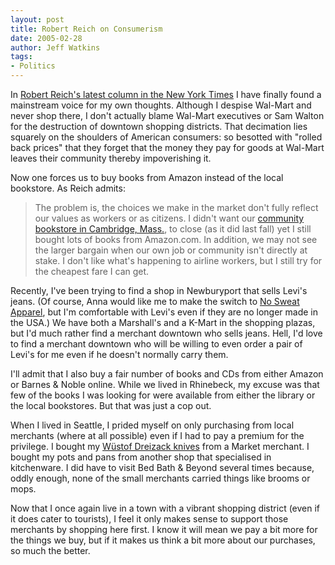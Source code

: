```yaml
---
layout: post
title: Robert Reich on Consumerism
date: 2005-02-28
author: Jeff Watkins
tags:
- Politics
---
```


In [Robert Reich's latest column in the New York Times][reich-nyt] I have finally found a mainstream voice for my own thoughts. Although I despise Wal-Mart and never shop there, I don't actually blame Wal-Mart executives or Sam Walton for the destruction of downtown shopping districts. That decimation lies squarely on the shoulders of American consumers: so besotted with "rolled back prices" that they forget that the money they pay for goods at Wal-Mart leaves their community thereby impoverishing it.

Now one forces us to buy books from Amazon instead of the local bookstore. As Reich admits:

<blockquote cite="http://nytimes.com/2005/02/28/opinion/28reich.html">
The problem is, the choices we make in the market don't fully reflect our values as workers or as citizens. I didn't want our <a href="http://www.oreillynet.com/pub/wlg/5671" title="Independent booksellers can't compete with Amazon">community bookstore in Cambridge, Mass.</a>, to close (as it did last fall) yet I still bought lots of books from Amazon.com. In addition, we may not see the larger bargain when our own job or community isn't directly at stake. I don't like what's happening to airline workers, but I still try for the cheapest fare I can get.
</blockquote>

Recently, I've been trying to find a shop in Newburyport that sells Levi's jeans. (Of course, Anna would like me to make the switch to [No Sweat Apparel][no-sweat], but I'm comfortable with Levi's even if they are no longer made in the USA.) We have both a Marshall's and a K-Mart in the shopping plazas, but I'd much rather find a merchant downtown who sells jeans. Hell, I'd love to find a merchant downtown who will be willing to even order a pair of Levi's for me even if he doesn't normally carry them.

I'll admit that I also buy a fair number of books and CDs from either Amazon or Barnes & Noble online. While we lived in Rhinebeck, my excuse was that few of the books I was looking for were available from either the library or the local bookstores. But that was just a cop out.

When I lived in Seattle, I prided myself on only purchasing from local merchants (where at all possible) even if I had to pay a premium for the privilege. I bought my [W&uuml;stof Dreizack knives][knives] from a Market merchant. I bought my pots and pans from another shop that specialised in kitchenware. I did have to visit Bed Bath & Beyond several times because, oddly enough, none of the small merchants carried things like brooms or mops.

Now that I once again live in a town with a vibrant shopping district (even if it does cater to tourists), I feel it only makes sense to support those merchants by shopping here first. I know it will mean we pay a bit more for the things we buy, but if it makes us think a bit more about our purchases, so much the better.

[reich-nyt]: http://nytimes.com/2005/02/28/opinion/28reich.html
[no-sweat]: http://www.nosweatapparel.com/ "Union and/or non-sweatshop produced apparel"
[knives]: http://www.wusthof.com/main.htm "Really great knives"